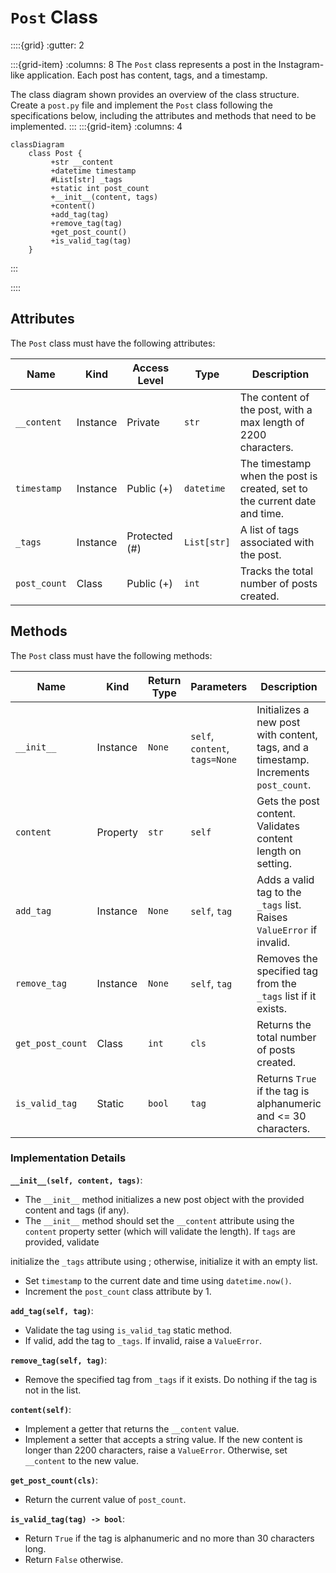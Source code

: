 # `Post` Class



::::{grid}
:gutter: 2

:::{grid-item}
:columns: 8
The `Post` class represents a post in the Instagram-like application. Each post has content, tags, and a timestamp.

The class diagram shown provides an overview of the class structure.  Create a `post.py` file and implement the `Post` class following the specifications below, including the attributes and methods that need to be implemented.
:::
:::{grid-item}
:columns: 4
```{mermaid}
classDiagram
    class Post {
         +str __content
         +datetime timestamp
         #List[str] _tags
         +static int post_count
         +__init__(content, tags)
         +content()
         +add_tag(tag)
         +remove_tag(tag)
         +get_post_count()
         +is_valid_tag(tag)
    }
```
:::

::::

## Attributes


The `Post` class must have the following attributes:

| Name               | Kind          | Access Level  | Type                          | Description                                         |
|--------------------|---------------|---------------|-------------------------------|-----------------------------------------------------|
| `__content`        | Instance      | Private       | `str`                         | The content of the post, with a max length of 2200 characters. |
| `timestamp`        | Instance      | Public (+)    | `datetime`                    | The timestamp when the post is created, set to the current date and time. |
| `_tags`            | Instance      | Protected (#) | `List[str]`                   | A list of tags associated with the post.             |
| `post_count`       | Class         | Public (+)    | `int`                         | Tracks the total number of posts created.            |


## Methods

The `Post` class must have the following methods:


| Name                | Kind          | Return Type   | Parameters                          | Description                                |
|---------------------|---------------|--------------|-------------------------------------|--------------------------------------------|
| `__init__`          | Instance      | `None`        | `self`, `content`, `tags=None`      | Initializes a new post with content, tags, and a timestamp. Increments `post_count`. |
| `content`           | Property      | `str`         | `self`                              | Gets the post content. Validates content length on setting. |
| `add_tag`           | Instance      | `None`        | `self`, `tag`                       | Adds a valid tag to the `_tags` list. Raises `ValueError` if invalid. |
| `remove_tag`        | Instance      | `None`        | `self`, `tag`                       | Removes the specified tag from the `_tags` list if it exists. |
| `get_post_count`    | Class         | `int`         | `cls`                               | Returns the total number of posts created. |
| `is_valid_tag`      | Static        | `bool`        | `tag`                               | Returns `True` if the tag is alphanumeric and <= 30 characters. |


### Implementation Details

**`__init__(self, content, tags)`**:
- The `__init__` method initializes a new post object with the provided content and tags (if any).
- The `__init__` method should set the `__content` attribute using the `content` property setter (which will validate the length). If `tags` are provided, validate 


initialize the `_tags` attribute using ; otherwise, initialize it with an empty list.
- Set `timestamp` to the current date and time using `datetime.now()`.
- Increment the `post_count` class attribute by 1.


**`add_tag(self, tag)`**: 
- Validate the tag using `is_valid_tag` static method.
- If valid, add the tag to `_tags`. If invalid, raise a `ValueError`.

**`remove_tag(self, tag)`**: 
   - Remove the specified tag from `_tags` if it exists. Do nothing if the tag is not in the list.

**`content(self)`**:
   - Implement a getter that returns the `__content` value.
   - Implement a setter that accepts a string value. If the new content is longer than 2200 characters, raise a `ValueError`. Otherwise, set `__content` to the new value.

**`get_post_count(cls)`**: 
   - Return the current value of `post_count`.

**`is_valid_tag(tag) -> bool`**: 
   - Return `True` if the tag is alphanumeric and no more than 30 characters long.
   - Return `False` otherwise.

